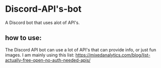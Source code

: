 # Discord-API's-bot
A Discord bot that uses alot of API's.

## how to use:
The Discord API bot can use a lot of API's that can provide info, or just fun images.
I am mainly using this list: https://mixedanalytics.com/blog/list-actually-free-open-no-auth-needed-apis/
